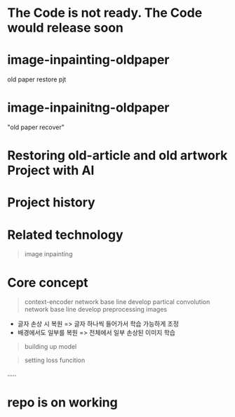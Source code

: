 # The Code is not ready. The Code would release soon
# image-inpainting-oldpaper
old paper restore pjt

# image-inpainitng-oldpaper
"old paper recover"

# Restoring old-article and old artwork Project with AI

# Project history

# Related technology
> image inpainting

# Core concept
> context-encoder network base line develop
> partical convolution network base line develop
> preprocessing images
  - 글자 손상 시 복원 => 글자 하나씩 들어가서 학습 가능하게 조정
  - 배경에서도 일부를 복원 => 전체에서 일부 손상된 이미지 학습
 > building up model
 
 > setting loss funcition
  
  .....

# repo is on working
